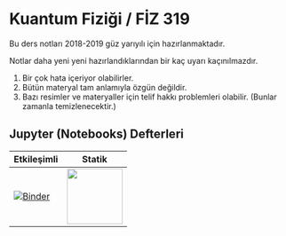 # Kuantum Fiziği / FİZ 319

Bu ders notları 2018-2019 güz yarıyılı için hazırlanmaktadır. 

Notlar daha yeni yeni hazırlandıklarından bir kaç uyarı kaçınılmazdır.

1. Bir çok hata içeriyor olabilirler.
2. Bütün materyal tam anlamıyla özgün değildir.
3. Bazı resimler ve materyaller için telif hakkı problemleri olabilir. (Bunlar zamanla temizlenecektir.)

## Jupyter (Notebooks) Defterleri

| Etkileşimli  | Statik   |
|---|---|
| [![Binder](https://mybinder.org/badge.svg)](https://mybinder.org/v2/gh/mkarakoc/Kuantum_Fizigi/master)  | [<img width=100 src='https://nbviewer.jupyter.org/static/img/nav_logo.svg'>](https://nbviewer.jupyter.org/github/mkarakoc/Kuantum_Fizigi/tree/master/programlar/)  |